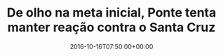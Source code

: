 ---
layout: post
title: "De olho na meta inicial, Ponte tenta manter reação contra o Santa Cruz"
date: 2016-10-16T07:50:00+00:00
external_link: "http://globoesporte.globo.com/sp/campinas-e-regiao/futebol/times/ponte-preta/noticia/2016/10/de-olho-na-meta-inicial-ponte-tenta-manter-reacao-contra-o-santa-cruz.html"
categories: news globo.com
---